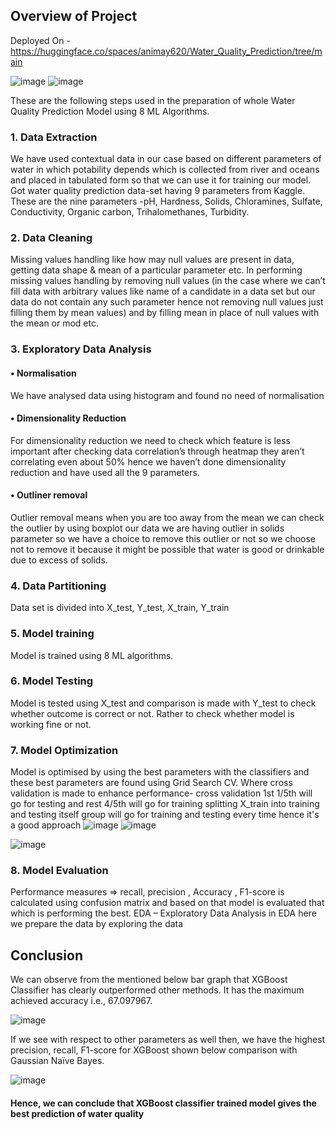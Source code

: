 

## Overview of Project

Deployed On - https://huggingface.co/spaces/animay620/Water_Quality_Prediction/tree/main

![image](https://user-images.githubusercontent.com/96621003/208570215-63a19f6d-bab7-4952-8bf3-0b4809553f99.png)
![image](https://user-images.githubusercontent.com/96621003/208570569-2526edc5-5d4d-4f2a-a9ce-48c895fc1760.png)

These are the following steps used in the preparation of whole Water Quality Prediction 
Model using 8 ML Algorithms.
### 1. Data Extraction
We have used contextual data in our case based on different parameters of water in which potability 
depends which is collected from river and oceans and placed in tabulated form so that we can use it 
for training our model. Got water quality prediction data-set having 9 parameters from Kaggle.
These are the nine parameters -pH, Hardness, Solids, Chloramines, Sulfate, Conductivity, Organic 
carbon, Trihalomethanes, Turbidity.
### 2. Data Cleaning
Missing values handling like how may null values are present in data, getting data shape & mean of a 
particular parameter etc. In performing missing values handling by removing null values (in the case 
where we can’t fill data with arbitrary values like name of a candidate in a data set but our data do 
not contain any such parameter hence not removing null values just filling them by mean values) and 
by filling mean in place of null values with the mean or mod etc.
### 3. Exploratory Data Analysis
#### • Normalisation
We have analysed data using histogram and found no need of normalisation 
#### • Dimensionality Reduction
For dimensionality reduction we need to check which feature is less important after checking 
data correlation’s through heatmap they aren’t correlating even about 50% hence we haven’t 
done dimensionality reduction and have used all the 9 parameters.
#### • Outliner removal 
Outlier removal means when you are too away from the mean we can check the outlier by 
using boxplot our data we are having outlier in solids parameter so we have a choice to 
remove this outlier or not so we choose not to remove it because it might be possible that 
water is good or drinkable due to excess of solids. 
### 4. Data Partitioning
Data set is divided into X_test, Y_test, X_train, Y_train
### 5. Model training
Model is trained using 8 ML algorithms.
### 6. Model Testing
Model is tested using X_test and comparison is made with Y_test to check whether outcome is 
correct or not. Rather to check whether model is working fine or not.
### 7. Model Optimization
Model is optimised by using the best parameters with the classifiers and these best parameters are found using 
Grid Search CV. Where cross validation is made to enhance performance- cross validation 1st 1/5th will go 
for testing and rest 4/5th will go for training splitting X_train into training and testing itself group will go for 
training and testing every time hence it's a good approach
![image](https://user-images.githubusercontent.com/96621003/208570936-e56a7b80-3255-4da9-8596-c5b90de509be.png)
![image](https://user-images.githubusercontent.com/96621003/208570984-1b74646b-371a-4187-b235-0be545d6a0dc.png)

![image](https://user-images.githubusercontent.com/96621003/208570822-a47a5105-3047-4a19-8555-b1c8a95e1989.png)

### 8. Model Evaluation
Performance measures => recall, precision , Accuracy , F1-score is calculated using confusion 
matrix and based on that model is evaluated that which is performing the best.
EDA – Exploratory Data Analysis in EDA here we prepare the data by exploring the data
## Conclusion
We can observe from the mentioned below bar graph that XGBoost Classifier has clearly 
outperformed other methods. It has the maximum achieved accuracy i.e., 67.097967.

![image](https://user-images.githubusercontent.com/96621003/208570713-ece5acf0-32dc-4fcf-b449-167fb6440b2a.png)

If we see with respect to other parameters as well then, we have the highest precision, recall, F1-score for XGBoost 
shown below comparison with Gaussian Naïve Bayes.

![image](https://user-images.githubusercontent.com/96621003/208571108-90a10887-e3e7-40e3-b619-82928ef94c9d.png)

#### Hence, we can conclude that XGBoost classifier trained model gives the best prediction of water quality 
